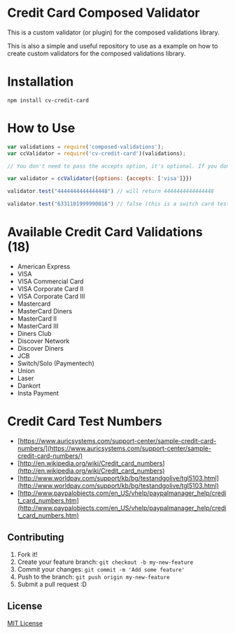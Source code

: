 # Credit Card Composed Validator

This is a custom validator (or plugin) for the composed validations library.

This is also a simple and useful repository to use as a example on how to create custom validators for the composed validations library.

# Installation
```
npm install cv-credit-card
```

# How to Use
```javascript
var validations = require('composed-validations');
var ccValidator = require('cv-credit-card')(validations);

// You don't need to pass the accepts option, it's optional. If you don't pass, will accept 18 types of validation. See the Available Validations below

var validator = ccValidator({options: {accepts: ['visa']}})

validator.test("4444444444444448") // will return 4444444444444448

validator.test("6331101999990016") // false (this is a switch card test number)

```

# Available Credit Card Validations (18)
* American Express
* VISA
* VISA Commercial Card
* VISA Corporate Card II
* VISA Corporate Card III
* Mastercard
* MasterCard Diners
* MasterCard II
* MasterCard III
* Diners Club
* Discover Network
* Discover Diners
* JCB
* Switch/Solo (Paymentech)
* Union
* Laser
* Dankort
* Insta Payment

# Credit Card Test Numbers
* [https://www.auricsystems.com/support-center/sample-credit-card-numbers/](https://www.auricsystems.com/support-center/sample-credit-card-numbers/)
* [http://en.wikipedia.org/wiki/Credit_card_numbers](http://en.wikipedia.org/wiki/Credit_card_numbers)
* [http://www.worldpay.com/support/kb/bg/testandgolive/tgl5103.html](http://www.worldpay.com/support/kb/bg/testandgolive/tgl5103.html)
* [http://www.paypalobjects.com/en_US/vhelp/paypalmanager_help/credit_card_numbers.htm](http://www.paypalobjects.com/en_US/vhelp/paypalmanager_help/credit_card_numbers.htm)


## Contributing

1. Fork it!
2. Create your feature branch: `git checkout -b my-new-feature`
3. Commit your changes: `git commit -m 'Add some feature'`
4. Push to the branch: `git push origin my-new-feature`
5. Submit a pull request :D

## License

[MIT License](http://djalmaaraujo.mit-license.org)
